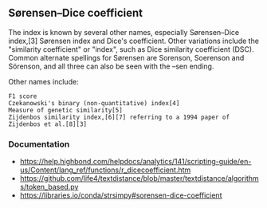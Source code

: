 ## Sørensen–Dice coefficient

The index is known by several other names, especially Sørensen–Dice index,[3] Sørensen index and Dice's coefficient. Other variations include the "similarity coefficient" or "index", such as Dice similarity coefficient (DSC). Common alternate spellings for Sørensen are Sorenson, Soerenson and Sörenson, and all three can also be seen with the –sen ending.

Other names include:

    F1 score
    Czekanowski's binary (non-quantitative) index[4]
    Measure of genetic similarity[5]
    Zijdenbos similarity index,[6][7] referring to a 1994 paper of Zijdenbos et al.[8][3]
### Documentation
- https://help.highbond.com/helpdocs/analytics/141/scripting-guide/en-us/Content/lang_ref/functions/r_dicecoefficient.htm
- https://github.com/life4/textdistance/blob/master/textdistance/algorithms/token_based.py
- https://libraries.io/conda/strsimpy#sorensen-dice-coefficient
